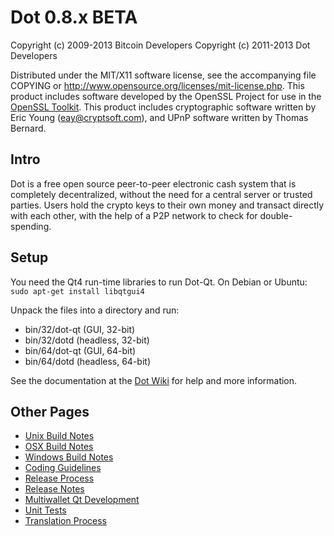 Dot 0.8.x BETA
====================

Copyright (c) 2009-2013 Bitcoin Developers
Copyright (c) 2011-2013 Dot Developers

Distributed under the MIT/X11 software license, see the accompanying
file COPYING or http://www.opensource.org/licenses/mit-license.php.
This product includes software developed by the OpenSSL Project for use in the [OpenSSL Toolkit](http://www.openssl.org/). This product includes
cryptographic software written by Eric Young ([eay@cryptsoft.com](mailto:eay@cryptsoft.com)), and UPnP software written by Thomas Bernard.


Intro
---------------------
Dot is a free open source peer-to-peer electronic cash system that is
completely decentralized, without the need for a central server or trusted
parties.  Users hold the crypto keys to their own money and transact directly
with each other, with the help of a P2P network to check for double-spending.


Setup
---------------------
You need the Qt4 run-time libraries to run Dot-Qt. On Debian or Ubuntu:
	`sudo apt-get install libqtgui4`

Unpack the files into a directory and run:

- bin/32/dot-qt (GUI, 32-bit)
- bin/32/dotd (headless, 32-bit)
- bin/64/dot-qt (GUI, 64-bit)
- bin/64/dotd (headless, 64-bit)

See the documentation at the [Dot Wiki](http://dot.info)
for help and more information.


Other Pages
---------------------
- [Unix Build Notes](build-unix.md)
- [OSX Build Notes](build-osx.md)
- [Windows Build Notes](build-msw.md)
- [Coding Guidelines](coding.md)
- [Release Process](release-process.md)
- [Release Notes](release-notes.md)
- [Multiwallet Qt Development](multiwallet-qt.md)
- [Unit Tests](unit-tests.md)
- [Translation Process](translation_process.md)
